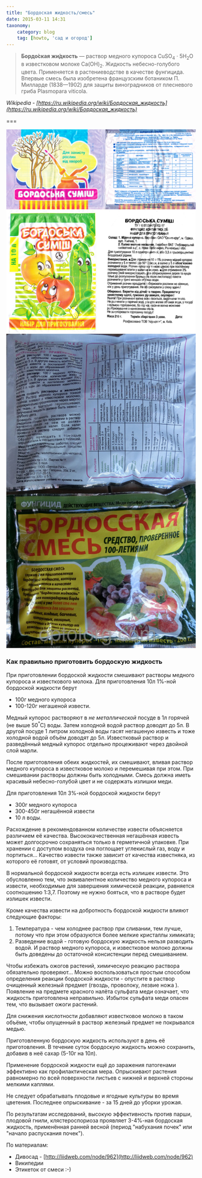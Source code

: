 ```yaml
---
title: "Бордоская жидкость/смесь"
date: 2015-03-11 14:31
taxonomy:
    category: blog
    tag: [howto, 'сад и огород']
---
```


> **Бордо́ская жи́дкость** — раствор медного купороса CuSO<sub>4</sub> · 5H<sub>2</sub>O в известковом молоке Ca(OH)<sub>2</sub>. Жидкость небесно-голубого цвета. Применяется в растениеводстве в качестве фунгицида. Впервые смесь была изобретена французским ботаником П. Милларде (1838—1902) для защиты виноградников от плесневого гриба Plasmopara viticola.
> 
<cite>Wikipedia - [https://ru.wikipedia.org/wiki/Бордоская_жидкость](https://ru.wikipedia.org/wiki/Бордоская_жидкость)</cite>

===

![Бордоська суміш (40грн/уп)](bordoskaya_smes_2.jpg?lightbox&resize=200,200)
![Бордоська суміш (15грн/уп) - не понравилась, хреновая известь](bordoskaya_smes_1.jpg?lightbox&resize=200,200)
![Бордоська суміш - не покупал](bordoskaya_smes_3.jpg?lightbox&resize=200,200)

### Как правильно приготовить бордоскую жидкость

При приготовлении бордоской жидкости смешивают растворы медного купороса и известкового молока.
Для приготовления 10л 1%-ной бордоской жидкости берут
- 100г медного купороса
- 100-120г негашеной извести.

Медный купорос растворяют в *не металлической* посуде в 1л горячей (не выше 50<sup>&deg;</sup>C) воды. Затем холодной водой раствор доводят до 5л. В другой посуде 1 литром холодной воды гасят негашеную известь и тоже холодной водой объём доводят до 5л. Известковый раствор и разведённый медный купорос отдельно процеживают через двойной слой марли.

После приготовления обеих жидкостей, их смешивают, вливая раствор медного купороса в известковое молоко и перемешивая при этом. При смешивании растворы должны быть холодными. Смесь должна иметь красивый небесно-голубой цвет и не содержать излишки меди.

Для приготовления 10л 3%-ной бордоской жидкости берут
- 300г медного купороса
- 300-450г негашённой извести
- 10 л воды.

Расхождение в рекомендованном количестве извести объясняется различием её качества. Высококачественная негашённая известь может долгосрочно сохраняться только в герметичной упаковке. При хранении с доступом воздуха она поглощает углекислый газ, воду и портиться... Качество извести также зависит от качества известняка, из которого её готовят, от условий производства.

В нормальной бордоской жидкости всегда есть излишек извести. Это обусловленно тем, что эквивалентное количество медного купороса и извести, необходимые для завершения химической реакции, равняется соотношению 1:3,7. Поэтому не нужно бояться, что в растворе будет излишек извести.

Кроме качества извести на добротность бордоской жидкости влияют следующие факторы:
1. Температура - чем холоднее раствор при сливании, тем лучше, потому что при этом образуются более мелкие кристаллы химиката;
2. Разведение водой - готовую бордоскую жидкость нельзя разводить водой. И раствор медного купороса, и известковое молоко должны быть доведены до остаточной консистенции перед смешиванием.

Чтобы избежать ожогов растений, химическую реакцию раствора обязательно проверяют... Можно воспользоваться простым способом определения реакции бордоской жидкости - опустите в раствор очищенный железный предмет (гвоздь, проволоку, лезвие ножа ). Появление на предмете красного налёта сульфата меди означает, что жидкость приготовлена неправильно. Избыток сульфата меди опасен тем, что вызывает ожоги растений.

Для снижения кислотности добавляют известковое молоко в таком объёме, чтобы опущенный в раствор железный предмет не покрывался медью.

Приготовленную бордоскую жидкость используют в день её приготовления. В течение суток бордоскую жидкость можно сохранить, добавив в неё сахар (5-10г на 10л).

Применение бордоской жидкости ещё до заражения патогенами эффективно как профилактическая мера. Опрыскивают растения равномерно по всей поверхности листьев с нижней и верхней стороны мелкими каплями.

Не следует обрабатывать плодовые и ягодные культуры во время цветения. Последнее опрыскивание - за 15 дней до уборки урожая.

По результатам исследований, высокую эффективность против парши, плодовой гнили, клястероспориоза проявляет 3-4%-ная бордоская жидкость, применённая ранней весной (период "набухания почек" или "начало распускания почек").

По материалам:
* Дивосад - [http://liidweb.com/node/962](http://liidweb.com/node/962)
* Википедии
* Этикеток от смеси :-)